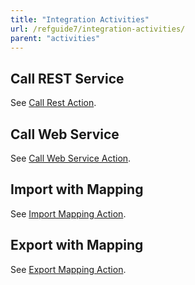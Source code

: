 ```yaml
---
title: "Integration Activities"
url: /refguide7/integration-activities/
parent: "activities"
---
```


## Call REST Service

See [Call Rest Action](/refguide/call-rest-action/).

## Call Web Service

See [Call Web Service Action](/refguide/call-web-service-action/).

## Import with Mapping

See [Import Mapping Action](/refguide/import-mapping-action/).

## Export with Mapping

See [Export Mapping Action](/refguide/export-mapping-action/).
